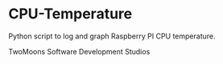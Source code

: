 # CPU-Temperature
Python script to log and graph Raspberry PI CPU temperature.

TwoMoons Software Development Studios

